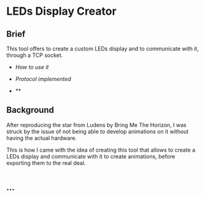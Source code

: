 
# LEDs Display Creator

## Brief

This tool offers to create a custom LEDs display and to communicate with it, through a TCP socket.

- *How to use it*

- *Protocol implemented*

- **

## Background

After reproducing the star from Ludens by Bring Me The Horizon, I was struck by the issue of not being able to develop animations on it without having the actual hardware.

This is how I came with the idea of creating this tool that allows to create a LEDs display and communicate with it to create animations, before exporting them to the real deal.

![]()

## ...

